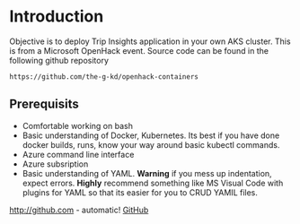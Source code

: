 # Introduction

Objective is to deploy Trip Insights application in your own AKS cluster. This is from a Microsoft OpenHack event. Source code can be found in the following github repository

`https://github.com/the-g-kd/openhack-containers`

## Prerequisits

* Comfortable working on bash
* Basic understanding of Docker, Kubernetes. Its best if you have done docker builds, runs, know your way around basic kubectl commands.
* Azure command line interface
* Azure subsription
* Basic understanding of YAML. **Warning** if you mess up indentation, expect errors. **Highly** recommend something like MS Visual Code with plugins for YAML so that its easier     for you to CRUD YAMIL files.

http://github.com - automatic!
[GitHub](http://github.com)
